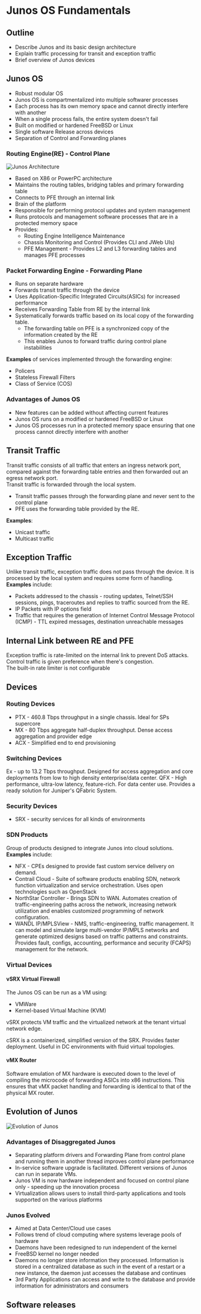 # Junos OS Fundamentals

## Outline

- Describe Junos and its basic design architecture
- Explain traffic processing for transit and exception traffic
- Brief overview of Junos devices

## Junos OS

- Robust modular OS
- Junos OS is compartmentalized into multiple softwarer processes
- Each process has its own memory space and cannot directly interfere with another
- When a single process fails, the entire system doesn't fail
- Built on modified or hardened FreeBSD or Linux
- Single software Release across devices
- Separation of Control and Forwarding planes

### Routing Engine(RE) - Control Plane

![Junos Architecture](../images/Module_1/junos_architecture.png)

- Based on X86 or PowerPC architecture
- Maintains the routing tables, bridging tables and primary forwarding table
- Connects to PFE through an internal link
- Brain of the platform
- Responsible for performing protocol updates and system management
- Runs protocols and management software processes that are in a protected memory space
- Provides:
  - Routing Engine Intelligence Maintenance
  - Chassis Monitoring and Control (Provides CLI and JWeb UIs)
  - PFE Management - Provides L2 and L3 forwarding tables and manages PFE processes

### Packet Forwarding Engine - Forwarding Plane

- Runs on separate hardware
- Forwards transit traffic through the device
- Uses Application-Specific Integrated Circuits(ASICs) for increased performance
- Receives Forwarding Table from RE by the internal link
- Systematically forwards traffic based on its local copy of the forwarding table.
  - The forwarding table on PFE is a synchronized copy of the information created by the RE
  - This enables Junos to forward traffic during control plane instabilities

**Examples** of services implemented through the forwarding engine:

- Policers
- Stateless Firewall Filters
- Class of Service (COS)

### Advantages of Junos OS

- New features can be added without affecting current features
- Junos OS runs on a modified or hardened FreeBSD or Linux
- Junos OS processes run in a protected memory space ensuring that one process cannot directly interfere with another

## Transit Traffic

Transit traffic consists of all traffic that enters an ingress network port, compared against the forwarding table entries and then forwarded out an egress network port.  
Transit traffic is forwarded through the local system.

- Transit traffic passes through the forwarding plane and never sent to the control plane
- PFE uses the forwarding table provided by the RE.

**Examples**:

- Unicast traffic
- Multicast traffic

## Exception Traffic

Unlike transit traffic, exception traffic does not pass through the device. It is processed by the local system and requires some form of handling.  
**Examples** include:

- Packets addressed to the chassis - routing updates, Telnet/SSH sessions, pings, traceroutes and replies to traffic sourced from the RE.
- IP Packets with IP options field
- Traffic that requires the generation of Internet Control Message Protocol (ICMP) - TTL expired messages, destination unreachable messages

## Internal Link between RE and PFE

Exception traffic is rate-limited on the internal link to prevent DoS attacks.  
Control traffic is given preference when there's congestion.  
The built-in rate limiter is not configurable

## Devices

### Routing Devices

- PTX - 460.8 Tbps throughput in a single chassis. Ideal for SPs supercore
- MX - 80 Tbps aggregate half-duplex throughput. Dense access aggregation and provider edge
- ACX - Simplified end to end provisioning

### Switching Devices

Ex - up to 13.2 Tbps throughput. Designed for access aggregation and core deployments from low to high density enterprise/data center.
QFX - High performance, ultra-low latency, feature-rich. For data center use. Provides a ready solution for Juniper's QFabric System.

### Security Devices

- SRX - security services for all kinds of environments

### SDN Products

Group of products designed to integrate Junos into cloud solutions. **Examples** include:

- NFX - CPEs designed to provide fast custom service delivery on demand.
- Contrail Cloud - Suite of software products enabling SDN, network function virtualization and service orchestration. Uses open technologies such as OpenStack
- NorthStar Controller - Brings SDN to WAN. Automates creation of traffic-engineering paths across the network, increasing network utilization and enables customized programming of network configuration.
- WANDL IP/MPLSView - NMS, traffic-engineering, traffic management. It can model and simulate large multi-vendor IP/MPLS networks and generate optimized designs based on traffic patterns and constraints. Provides fault, configs, accounting, performance and security (FCAPS) management for the network.

### Virtual Devices

#### vSRX Virtual Firewall

The Junos OS can be run as a VM using:

- VMWare
- Kernel-based Virtual Machine (KVM)

vSRX protects VM traffic and the virtualized network at the tenant virtual network edge.  

cSRX is a containerized, simplified version of the SRX. Provides faster deployment. Useful in DC environments with fluid virtual topologies.

#### vMX Router

Software emulation of MX hardware is executed down to the level of compiling the microcode of forwarding ASICs into x86 instructions. This ensures that vMX packet handling and forwarding is identical to that of the physical MX router.

## Evolution of Junos

![Evolution of Junos](../images/Module_1/Junos_evolution.png)

### Advantages of Disaggregated Junos

- Separating platform drivers and Forwarding Plane from control plane and running them in another thread improves control plane performance
- In-service software upgrade is facilitated. Different versions of Junos can run in separate VMs.
- Junos VM is now hardware independent and focused on control plane only - speeding up the innovation process
- Virtualization allows users to install third-party applications and tools supported on the various platforms

### Junos Evolved

- Aimed at Data Center/Cloud use cases
- Follows trend of cloud computing where systems leverage pools of hardware
- Daemons have been redesigned to run independent of the kernel
- FreeBSD kernel no longer needed
- Daemons no longer store information they processed. Information is stored in a centralized database as such in the event of a restart or a new instance, the daemon just accesses the database and continues
- 3rd Party Applications can access and write to the database and provide information for administrators and consumers

## Software releases
